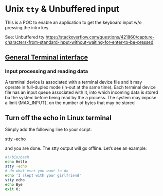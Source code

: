 # Unix `tty` & Unbuffered input 
 
This is a POC to enable an application to get the keyboard input w/o pressing
the intro key.

See: Unbuffered tty
https://stackoverflow.com/questions/421860/capture-characters-from-standard-input-without-waiting-for-enter-to-be-pressed

## [General Terminal interface](http://pubs.opengroup.org/onlinepubs/9699919799/basedefs/V1_chap11.html#tag_11_01_07)



### Input processing and reading data

A terminal device is associated with a terminal device file and it may operate in full-duplex mode (in-out at the same time).
Each terminal device file has an input queue associated with it, into which incoming data is stored ba the system before 
being read by the a process. The system may impose a limit {MAX_INPUT}, on the number of bytes that may be stored 


## Turn off the echo in Linux terminal

Simply add the following line to your script:

stty -echo

and you are done. The stty output will go offline. Let’s see an example:
```sh
#!/bin/bash
echo Hello
stty -echo
# do what ever you want to do
echo 'I slept with your girlfriend'
stty echo
echo Bye
exit 0;
```
